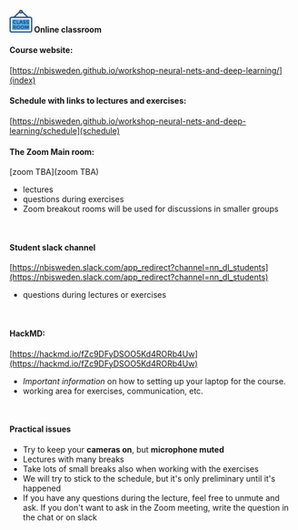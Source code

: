 

#### <img border="0" src="icons/classroom.svg" width="40" height="40"> Online classroom


#### Course website:  
[https://nbisweden.github.io/workshop-neural-nets-and-deep-learning/](index)
<br>

#### Schedule with links to lectures and exercises:  
[https://nbisweden.github.io/workshop-neural-nets-and-deep-learning/schedule](schedule)
<br>

#### The Zoom Main room:  
[zoom TBA](zoom TBA)
- lectures
- questions during exercises
- Zoom breakout rooms will be used for discussions in smaller groups
<br>

#### Student slack channel  
[https://nbisweden.slack.com/app_redirect?channel=nn_dl_students](https://nbisweden.slack.com/app_redirect?channel=nn_dl_students)
- questions during lectures or exercises
<br>

#### HackMD:
[https://hackmd.io/fZc9DFyDSOO5Kd4RORb4Uw](https://hackmd.io/fZc9DFyDSOO5Kd4RORb4Uw)
- *Important information* on how to setting up your laptop for the course.
- working area for exercises, communication, etc.
<br>

#### Practical issues
- Try to keep your **cameras on**, but **microphone muted**
- Lectures with many breaks
- Take lots of small breaks also when working with the exercises
- We will try to stick to the schedule, but it's only preliminary
until it's happened
- If you have any questions during the lecture, feel free to unmute
 and ask. If you don't want to ask in the Zoom meeting, write the
  question in the chat or on slack
